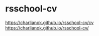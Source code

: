# rsschool-cv
https://charlianok.github.io/rsschool-cv/cv
https://charlianok.github.io/rsschool-cv/

